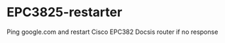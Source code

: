 EPC3825-restarter
=================
Ping google.com and restart Cisco EPC382 Docsis router if no response
